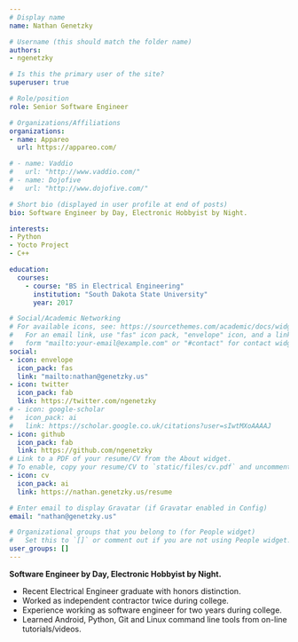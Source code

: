 ```yaml
---
# Display name
name: Nathan Genetzky

# Username (this should match the folder name)
authors:
- ngenetzky

# Is this the primary user of the site?
superuser: true

# Role/position
role: Senior Software Engineer

# Organizations/Affiliations
organizations:
- name: Appareo
  url: https://appareo.com/

# - name: Vaddio
#   url: "http://www.vaddio.com/"
# - name: Dojofive
#   url: "http://www.dojofive.com/"

# Short bio (displayed in user profile at end of posts)
bio: Software Engineer by Day, Electronic Hobbyist by Night.

interests:
- Python
- Yocto Project
- C++

education:
  courses:
    - course: "BS in Electrical Engineering"
      institution: "South Dakota State University"
      year: 2017

# Social/Academic Networking
# For available icons, see: https://sourcethemes.com/academic/docs/widgets/#icons
#   For an email link, use "fas" icon pack, "envelope" icon, and a link in the
#   form "mailto:your-email@example.com" or "#contact" for contact widget.
social:
- icon: envelope
  icon_pack: fas
  link: "mailto:nathan@genetzky.us"
- icon: twitter
  icon_pack: fab
  link: https://twitter.com/ngenetzky
# - icon: google-scholar
#   icon_pack: ai
#   link: https://scholar.google.co.uk/citations?user=sIwtMXoAAAAJ
- icon: github
  icon_pack: fab
  link: https://github.com/ngenetzky
# Link to a PDF of your resume/CV from the About widget.
# To enable, copy your resume/CV to `static/files/cv.pdf` and uncomment the lines below.
- icon: cv
  icon_pack: ai
  link: https://nathan.genetzky.us/resume

# Enter email to display Gravatar (if Gravatar enabled in Config)
email: "nathan@genetzky.us"

# Organizational groups that you belong to (for People widget)
#   Set this to `[]` or comment out if you are not using People widget.
user_groups: []
---
```


__Software Engineer by Day, Electronic Hobbyist by Night.__

- Recent Electrical Engineer graduate with honors distinction.
- Worked as independent contractor twice during college.
- Experience working as software engineer for two years during college.
- Learned Android, Python, Git and Linux command line tools from on-line tutorials/videos.
